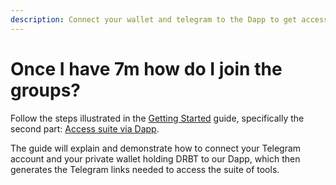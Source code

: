 ```yaml
---
description: Connect your wallet and telegram to the Dapp to get access.
---
```


# Once I have 7m how do I join the groups?

Follow the steps illustrated in the [Getting Started](../getting-started/) guide, specifically the second part: [Access suite via Dapp](../getting-started/access-suite-via-dapp.md).&#x20;

The guide will explain and demonstrate how to connect your Telegram account and your private wallet holding DRBT to our Dapp, which then generates the Telegram links needed to access the suite of tools.
